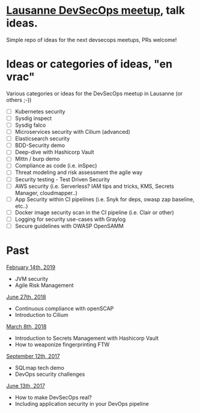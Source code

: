 # [Lausanne DevSecOps meetup](https://www.meetup.com/Lausanne-DevSecOps-Meetup/), talk ideas.
Simple repo of ideas for the next devsecops meetups, PRs welcome!

# Ideas or categories of ideas, "en vrac"

Various categories or ideas for the DevSecOps meetup in Lausanne (or others ;-))

- [ ] Kubernetes security
- [ ] Sysdig inspect
- [ ] Sysdig falco
- [ ] Microservices security with Cilium (advanced)
- [ ] Elasticsearch security
- [ ] BDD-Security demo
- [ ] Deep-dive with Hashicorp Vault
- [ ] Mittn / burp demo
- [ ] Compliance as code (i.e. inSpec)
- [ ] Threat modeling and risk assessment the agile way
- [ ] Security testing - Test Driven Security
- [ ] AWS security (i.e. Serverless? IAM tips and tricks, KMS, Secrets Manager, cloudmapper..)
- [ ] App Security within CI pipelines (i.e. Snyk for deps, owasp zap baseline, etc..)
- [ ] Docker image security scan in the CI pipeline (i.e. Clair or other)
- [ ] Logging for security use-cases with Graylog
- [ ] Secure guidelines with OWASP OpenSAMM

# Past

[February 14th, 2019](https://www.meetup.com/Lausanne-DevSecOps-Meetup/events/258335567/)
- JVM security
- Agile Risk Management

[June 27th, 2018](https://www.meetup.com/Lausanne-DevSecOps-Meetup/events/251470171/)
- Continuous compliance with openSCAP
- Introduction to Cilium

[March 8th, 2018](https://www.meetup.com/Lausanne-DevSecOps-Meetup/events/247647295/)
- Introduction to Secrets Management with Hashicorp Vault
- How to weaponize fingerprinting FTW

[September 12th, 2017](https://www.meetup.com/Lausanne-DevSecOps-Meetup/events/241812755/)
- SQLmap tech demo
- DevOps security challenges

[June 13th, 2017](https://www.meetup.com/Lausanne-DevSecOps-Meetup/events/239936599/)
- How to make DevSecOps real?
- Including application security in your DevOps pipeline
